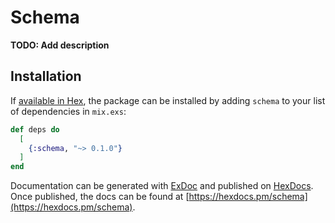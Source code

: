 # Schema

**TODO: Add description**

## Installation

If [available in Hex](https://hex.pm/docs/publish), the package can be installed
by adding `schema` to your list of dependencies in `mix.exs`:

```elixir
def deps do
  [
    {:schema, "~> 0.1.0"}
  ]
end
```

Documentation can be generated with [ExDoc](https://github.com/elixir-lang/ex_doc)
and published on [HexDocs](https://hexdocs.pm). Once published, the docs can
be found at [https://hexdocs.pm/schema](https://hexdocs.pm/schema).

